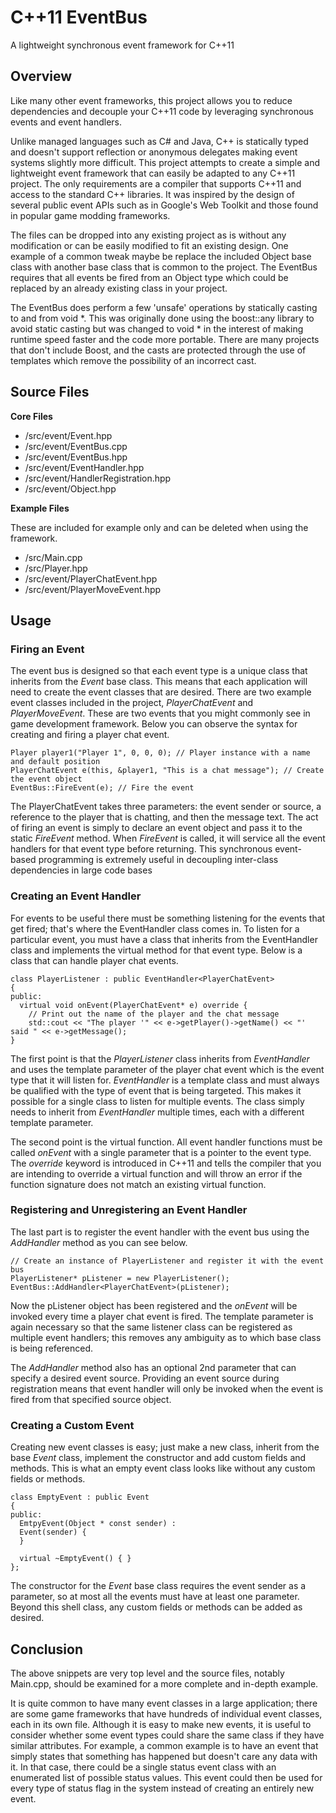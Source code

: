# C++11 EventBus

A lightweight synchronous event framework for C++11

## Overview
Like many other event frameworks, this project allows you to reduce dependencies and decouple your C++11 code by leveraging synchronous events and event handlers.

Unlike managed languages such as C# and Java, C++ is statically typed and doesn't support reflection or anonymous delegates making event systems slightly more difficult. This project attempts to create a simple and lightweight event framework that can easily be adapted to any C++11 project. The only requirements are a compiler that supports C++11 and access to the standard C++ libraries. It was inspired by the design of several public event APIs such as in Google's Web Toolkit and those found in popular game modding frameworks.

The files can be dropped into any existing project as is without any modification or can be easily modified to fit an existing design. One example of a common tweak maybe be replace the included Object base class with another base class that is common to the project. The EventBus requires that all events be fired from an Object type which could be replaced by an already existing class in your project.

The EventBus does perform a few 'unsafe' operations by statically casting to and from void *. This was originally done using the boost::any library to avoid static casting but was changed to void * in the interest of making runtime speed faster and the code more portable. There are many projects that don't include Boost, and the casts are protected through the use of templates which remove the possibility of an incorrect cast.

## Source Files
**Core Files**
* /src/event/Event.hpp
* /src/event/EventBus.cpp
* /src/event/EventBus.hpp
* /src/event/EventHandler.hpp
* /src/event/HandlerRegistration.hpp
* /src/event/Object.hpp

**Example Files**

These are included for example only and can be deleted when using the framework.
* /src/Main.cpp
* /src/Player.hpp
* /src/event/PlayerChatEvent.hpp
* /src/event/PlayerMoveEvent.hpp

## Usage
### Firing an Event

The event bus is designed so that each event type is a unique class that inherits from the *Event* base class. This means that each application will need to create the event classes that are desired. There are two example event classes included in the project, *PlayerChatEvent* and *PlayerMoveEvent*. These are two events that you might commonly see in game development framework. Below you can observe the syntax for creating and firing a player chat event.

    Player player1("Player 1", 0, 0, 0); // Player instance with a name and default position
    PlayerChatEvent e(this, &player1, "This is a chat message"); // Create the event object
    EventBus::FireEvent(e); // Fire the event
    
The PlayerChatEvent takes three parameters: the event sender or source, a reference to the player that is chatting, and then the message text. The act of firing an event is simply to declare an event object and pass it to the static *FireEvent* method. When *FireEvent* is called, it will service all the event handlers for that event type before returning. This synchronous event-based programming is extremely useful in decoupling inter-class dependencies in large code bases

### Creating an Event Handler

For events to be useful there must be something listening for the events that get fired; that's where the EventHandler class comes in. To listen for a particular event, you must have a class that inherits from the EventHandler class and implements the virtual method for that event type. Below is a class that can handle player chat events.

    class PlayerListener : public EventHandler<PlayerChatEvent>
    {
    public:
      virtual void onEvent(PlayerChatEvent* e) override {
        // Print out the name of the player and the chat message
        std::cout << "The player '" << e->getPlayer()->getName() << "' said " << e->getMessage();
    }

The first point is that the *PlayerListener* class inherits from *EventHandler* and uses the template parameter of the player chat event which is the event type that it will listen for. *EventHandler* is a template class and must always be qualified with the type of event that is being targeted. This makes it possible for a single class to listen for multiple events. The class simply needs to inherit from *EventHandler* multiple times, each with a different template parameter.

The second point is the virtual function. All event handler functions must be called *onEvent* with a single parameter that is a pointer to the event type. The *override* keyword is introduced in C++11 and tells the compiler that you are intending to override a virtual function and will throw an error if the function signature does not match an existing virtual function.

### Registering and Unregistering an Event Handler

The last part is to register the event handler with the event bus using the *AddHandler* method as you can see below.

    // Create an instance of PlayerListener and register it with the event bus
    PlayerListener* pListener = new PlayerListener();
    EventBus::AddHandler<PlayerChatEvent>(pListener);
    
Now the pListener object has been registered and the *onEvent* will be invoked every time a player chat event is fired. The template parameter is again necessary so that the same listener class can be registered as multiple event handlers; this removes any ambiguity as to which base class is being referenced.

The *AddHandler* method also has an optional 2nd parameter that can specify a desired event source. Providing an event source during registration means that event handler will only be invoked when the event is fired from that specified source object.

### Creating a Custom Event

Creating new event classes is easy; just make a new class, inherit from the base *Event* class, implement the constructor and add custom fields and methods. This is what an empty event class looks like without any custom fields or methods.

    class EmptyEvent : public Event
    {
    public:
      EmtpyEvent(Object * const sender) :
      Event(sender) {
      }
      
      virtual ~EmptyEvent() { }
    };

The constructor for the *Event* base class requires the event sender as a parameter, so at most all the events must have at least one parameter. Beyond this shell class, any custom fields or methods can be added as desired. 


## Conclusion

The above snippets are very top level and the source files, notably Main.cpp, should be examined for a more complete and in-depth example.

It is quite common to have many event classes in a large application; there are some game frameworks that have hundreds of individual event classes, each in its own file. Although it is easy to make new events, it is useful to consider whether some event types could share the same class if they have similar attributes. For example, a common example is to have an event that simply states that something has happened but doesn't care any data with it. In that case, there could be a single status event class with an enumerated list of possible status values. This event could then be used for every type of status flag in the system instead of creating an entirely new event.


